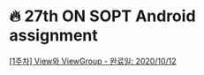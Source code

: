 # :fire: 27th ON SOPT Android assignment

[[1주차] View와 ViewGroup - 완료일: 2020/10/12](https://github.com/yxnsx/SOPT-Android/blob/master/SOPT_1010/README.md)
